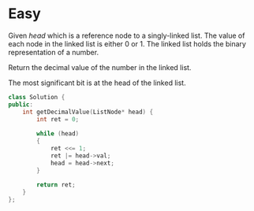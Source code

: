 # Easy

Given $head$ which is a reference node to a singly-linked list. The value of each node in the linked list is either $0$ or $1$. The linked list holds the binary representation of a number.

Return the decimal value of the number in the linked list.

The most significant bit is at the head of the linked list.

```cpp
class Solution {
public:
    int getDecimalValue(ListNode* head) {
        int ret = 0;
        
        while (head)
        {
            ret <<= 1;
            ret |= head->val;
            head = head->next;
        }
        
        return ret;
    }
};
```
